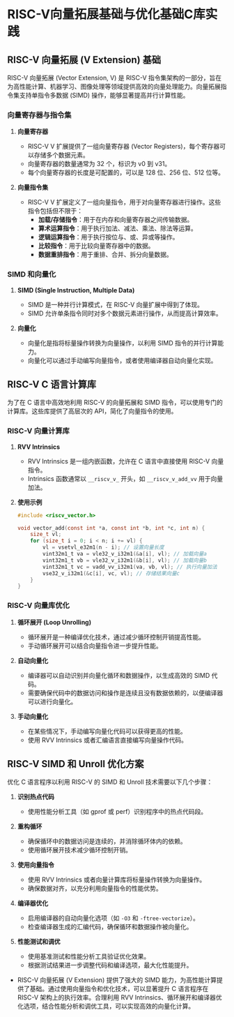 # RISC-V向量拓展基础与优化基础C库实践

## RISC-V 向量拓展 (V Extension) 基础

RISC-V 向量拓展 (Vector Extension, V) 是 RISC-V 指令集架构的一部分，旨在为高性能计算、机器学习、图像处理等领域提供高效的向量处理能力。向量拓展指令集支持单指令多数据 (SIMD) 操作，能够显著提高并行计算性能。

### 向量寄存器与指令集

1. **向量寄存器**
   - RISC-V V 扩展提供了一组向量寄存器 (Vector Registers)，每个寄存器可以存储多个数据元素。
   - 向量寄存器的数量通常为 32 个，标识为 v0 到 v31。
   - 每个向量寄存器的长度是可配置的，可以是 128 位、256 位、512 位等。

2. **向量指令集**
   - RISC-V V 扩展定义了一组向量指令，用于对向量寄存器进行操作。这些指令包括但不限于：
     - **加载/存储指令**：用于在内存和向量寄存器之间传输数据。
     - **算术运算指令**：用于执行加法、减法、乘法、除法等运算。
     - **逻辑运算指令**：用于执行按位与、或、异或等操作。
     - **比较指令**：用于比较向量寄存器中的数据。
     - **数据重排指令**：用于重排、合并、拆分向量数据。

### SIMD 和向量化

1. **SIMD (Single Instruction, Multiple Data)**
   - SIMD 是一种并行计算模式，在 RISC-V 向量扩展中得到了体现。
   - SIMD 允许单条指令同时对多个数据元素进行操作，从而提高计算效率。

2. **向量化**
   - 向量化是指将标量操作转换为向量操作，以利用 SIMD 指令的并行计算能力。
   - 向量化可以通过手动编写向量指令，或者使用编译器自动向量化实现。

## RISC-V C 语言计算库

为了在 C 语言中高效地利用 RISC-V 的向量拓展和 SIMD 指令，可以使用专门的计算库。这些库提供了高层次的 API，简化了向量指令的使用。

### RISC-V 向量计算库

1. **RVV Intrinsics**
   - RVV Intrinsics 是一组内嵌函数，允许在 C 语言中直接使用 RISC-V 向量指令。
   - Intrinsics 函数通常以 `__riscv_v_` 开头，如 `__riscv_v_add_vv` 用于向量加法。

2. **使用示例**
   ```c
   #include <riscv_vector.h>

   void vector_add(const int *a, const int *b, int *c, int n) {
       size_t vl;
       for (size_t i = 0; i < n; i += vl) {
           vl = vsetvl_e32m1(n - i); // 设置向量长度
           vint32m1_t va = vle32_v_i32m1(&a[i], vl); // 加载向量a
           vint32m1_t vb = vle32_v_i32m1(&b[i], vl); // 加载向量b
           vint32m1_t vc = vadd_vv_i32m1(va, vb, vl); // 执行向量加法
           vse32_v_i32m1(&c[i], vc, vl); // 存储结果向量c
       }
   }
   ```

### RISC-V 向量库优化

1. **循环展开 (Loop Unrolling)**
   - 循环展开是一种编译优化技术，通过减少循环控制开销提高性能。
   - 手动循环展开可以结合向量指令进一步提升性能。

2. **自动向量化**
   - 编译器可以自动识别并向量化循环和数据操作，以生成高效的 SIMD 代码。
   - 需要确保代码中的数据访问和操作是连续且没有数据依赖的，以便编译器可以进行向量化。

3. **手动向量化**
   - 在某些情况下，手动编写向量化代码可以获得更高的性能。
   - 使用 RVV Intrinsics 或者汇编语言直接编写向量操作代码。

## RISC-V SIMD 和 Unroll 优化方案

优化 C 语言程序以利用 RISC-V 的 SIMD 和 Unroll 技术需要以下几个步骤：

1. **识别热点代码**
   - 使用性能分析工具（如 gprof 或 perf）识别程序中的热点代码段。

2. **重构循环**
   - 确保循环中的数据访问是连续的，并消除循环体内的依赖。
   - 使用循环展开技术减少循环控制开销。

3. **使用向量指令**
   - 使用 RVV Intrinsics 或者向量计算库将标量操作转换为向量操作。
   - 确保数据对齐，以充分利用向量指令的性能优势。

4. **编译器优化**
   - 启用编译器的自动向量化选项（如 `-O3` 和 `-ftree-vectorize`）。
   - 检查编译器生成的汇编代码，确保循环和数据操作被向量化。

5. **性能测试和调优**
   - 使用基准测试和性能分析工具验证优化效果。
   - 根据测试结果进一步调整代码和编译选项，最大化性能提升。
- RISC-V 向量拓展 (V Extension) 提供了强大的 SIMD 能力，为高性能计算提供了基础。通过使用向量指令和优化技术，可以显著提升 C 语言程序在 RISC-V 架构上的执行效率。合理利用 RVV Intrinsics、循环展开和编译器优化选项，结合性能分析和调优工具，可以实现高效的向量化计算。
